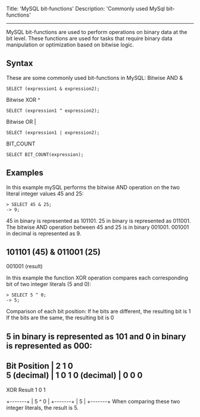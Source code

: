 Title: 'MySQL bit-functions'
Description: 'Commonly used MySql bit-functions'

---

MySQL bit-functions are used to perform operations on binary data at the bit level. These functions are used for tasks that require binary data manipulation or optimization based on bitwise logic.

## Syntax
These are some commonly used bit-functions in MySQL:
Bitwise AND &

```mysql
SELECT (expression1 & expression2);
```
Bitwise XOR ^

```mysql
SELECT (expression1 ^ expression2);
```
Bitwise OR |

```mysql
SELECT (expression1 | expression2);
```

BIT_COUNT
```mysql
SELECT BIT_COUNT(expression);
```


## Examples

In this example mySQL performs the bitwise AND operation on the two literal integer values 45 and 25:

```mysql
> SELECT 45 & 25;
-> 9;
```

45 in binary is represented as 101101.
25 in binary is represented as 011001.
The bitwise AND operation between 45 and 25 is in binary 001001. 
001001 in decimal is represented as 9.

  101101 (45)
& 011001 (25)
  -------
  001001 (result)


In this example the function XOR operation compares each corresponding bit of two integer literals (5 and 0):

```mysql
> SELECT 5 ^ 0;
-> 5;
```
Comparison of each bit position:
 If he bits are different, the resulting bit is 1
 If the bits are the same, the resulting bit is 0

 5 in binary is represented as 101 and 0 in binary is represented as 000:
 --------------------------
 Bit Position |  2	1	0	
 5 (decimal)  |  1	0	1
 0 (decimal)  |  0	0	0
 --------------------------
 XOR Result	    1	0	1

 +-------+
 | 5 ^ 0 |
 +-------+
 |     5 |
 +-------+
 When comparing these two integer literals, the result is 5.

